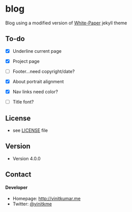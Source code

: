 # blog

Blog using a modified version of [White-Paper](https://github.com/vinitkumar/white-paper) jekyll theme 


## To-do
- [x] Underline current page
- [x] Project page 
- [ ] Footer...need copyright/date?
- [x] About portrait alignment
- [x] Nav links need color?
- [ ] Title font? 




## License
* see [LICENSE](https://github.com/vinitkumar/white-paper/blob/gh-pages/LICENSE) file

## Version
* Version 4.0.0

## Contact

#### Developer

* Homepage: http://vinitkumar.me
* Twitter: [@vinitkme](https://twitter.com/vinitkme)
